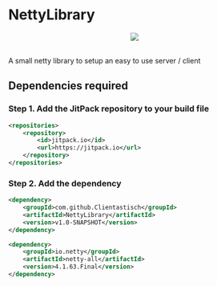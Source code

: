 # NettyLibrary

<div align="center">
  <a href="https://jitpack.io/v/Clientastisch/NettyLibrary/LATEST">
    <img
      src="https://jitpack.io/v/Clientastisch/NettyLibrary.svg"
    />
  </a>
</div>

<br>

A small netty library to setup an easy to use server / client

## Dependencies required

### Step 1. Add the JitPack repository to your build file

```xml
<repositories>
    <repository>
        <id>jitpack.io</id>
        <url>https://jitpack.io</url>
    </repository>
</repositories>
```

### Step 2. Add the dependency

```xml
<dependency>
    <groupId>com.github.Clientastisch</groupId>
    <artifactId>NettyLibrary</artifactId>
    <version>v1.0-SNAPSHOT</version>
</dependency>

<dependency>
    <groupId>io.netty</groupId>
    <artifactId>netty-all</artifactId>
    <version>4.1.63.Final</version>
</dependency>
```
